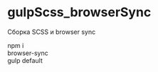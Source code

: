 # gulpScss_browserSync
Сборка SCSS и browser sync

npm i  
browser-sync  
gulp default  
<script>
  var count = 0;
  function CSSLoad(file){
    var link = document.createElement("link");
    link.setAttribute("rel", "stylesheet");
    link.setAttribute("type", "text/css");
    link.setAttribute("href", file);
    link.setAttribute("data-quck-scss", count);
    $('head').append(link);
    setTimeout(function(){
      $('[data-quck-scss]:not([data-quck-scss="'+ count +'"])').remove();
    }, 100)
  }
  setInterval(function(){
     CSSLoad('http://192.168.0.194:3000/css/main.css');
  }, 1000)
</script>

